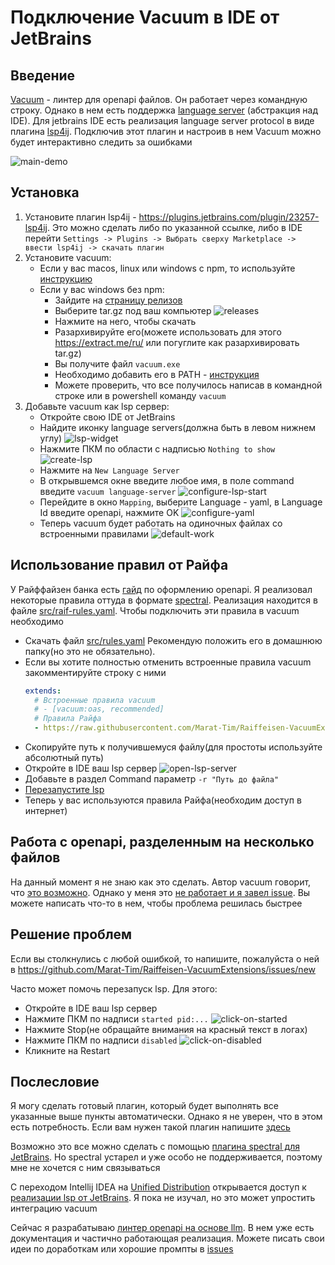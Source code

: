 # Подключение Vacuum в IDE от JetBrains

## Введение

[Vacuum](https://quobix.com/vacuum/) - линтер для openapi файлов.
Он работает через командную строку.
Однако в нем есть поддержка [language server](https://microsoft.github.io/language-server-protocol/)
(абстракция над IDE).
Для jetbrains IDE есть реализация language server protocol в виде плагина
[lsp4ij](https://plugins.jetbrains.com/plugin/23257-lsp4ij).
Подключив этот плагин и настроив в нем Vacuum можно будет интерактивно следить за ошибками

![main-demo](img/main-demo.png)

## Установка

1. Установите плагин lsp4ij - https://plugins.jetbrains.com/plugin/23257-lsp4ij.
   Это можно сделать либо по указанной ссылке, либо в IDE перейти
   `Settings -> Plugins -> Выбрать сверху Marketplace -> ввести lsp4ij -> скачать плагин`
2. Установите vacuum:
   - Если у вас macos, linux или windows c npm, то используйте [инструкцию](https://quobix.com/vacuum/installing/)
   - Если у вас windows без npm:
     - Зайдите на [страницу релизов](https://github.com/daveshanley/vacuum/releases)
     - Выберите tar.gz под ваш компьютер
       ![releases](img/releases.png)
     - Нажмите на него, чтобы скачать
     - Разархивируйте его(можете использовать для этого https://extract.me/ru/ или погуглите как разархивировать tar.gz)
     - Вы получите файл `vacuum.exe`
     - Необходимо добавить его в PATH - [инструкция](https://remontka.pro/add-to-path-variable-windows/)
     - Можете проверить, что все получилось написав в командной строке или в powershell команду `vacuum`
3. Добавьте vacuum как lsp сервер:
   - Откройте свою IDE от JetBrains 
   - Найдите иконку language servers(должна быть в левом нижнем углу)
   ![lsp-widget](img/lsp-widget.png)
   - Нажмите ПКМ по области с надписью `Nothing to show`
   ![create-lsp](img/create-lsp.png)
   - Нажмите на `New Language Server`
   - В открывшемся окне введите любое имя, в поле command введите `vacuum language-server`
   ![configure-lsp-start](img/configure-lsp-start.png)
   - Перейдите в окно `Mapping`, выберите Language - yaml, в Language Id введите openapi, нажмите OK
   ![configure-yaml](img/configure-yaml.png)
   - Теперь vacuum будет работать на одиночных файлах со встроенными правилами
   ![default-work](img/default-work.png)

## Использование правил от Райфа

У Райффайзен банка есть [гайд](https://github.com/Raiffeisen-DGTL/rest-api-guide) по оформлению openapi.
Я реализовал некоторые правила оттуда в формате [spectral](https://stoplight.io/open-source/spectral).
Реализация находится в файле [src/raif-rules.yaml](../src/raif-rules.yaml).
Чтобы подключить эти правила в vacuum необходимо 
- Скачать файл [src/rules.yaml](../src/rules.yaml)
  Рекомендую положить его в домашнюю папку(но это не обязательно).
- Если вы хотите полностью отменить встроенные правила vacuum закомментируйте строку с ними
  ```yaml
  extends:
    # Встроенные правила vacuum
    # - [vacuum:oas, recommended]
    # Правила Райфа
    - https://raw.githubusercontent.com/Marat-Tim/Raiffeisen-VacuumExtensions/main/src/raif-rules.yaml
  ```
- Скопируйте путь к получившемуся файлу(для простоты используйте абсолютный путь)
- Откройте в IDE ваш lsp сервер
  ![open-lsp-server](img/open-lsp-server.png)
- Добавьте в раздел Command параметр `-r "Путь до файла"`
- [Перезапустите lsp](#Решение-проблем)
- Теперь у вас используются правила Райфа(необходим доступ в интернет)

## Работа с openapi, разделенным на несколько файлов

На данный момент я не знаю как это сделать.
Автор vacuum говорит, что [это возможно](https://github.com/daveshanley/vacuum/issues/686#issuecomment-3152437733).
Однако у меня это [не работает и я завел issue](https://github.com/daveshanley/vacuum/issues/695).
Вы можете написать что-то в нем, чтобы проблема решилась быстрее

## Решение проблем

Если вы столкнулись с любой ошибкой, то напишите, пожалуйста о ней в
https://github.com/Marat-Tim/Raiffeisen-VacuumExtensions/issues/new

Часто может помочь перезапуск lsp. Для этого:
- Откройте в IDE ваш lsp сервер
- Нажмите ПКМ по надписи `started pid:...`
  ![click-on-started](img/click-on-started.png)
- Нажмите Stop(не обращайте внимания на красный текст в логах)
- Нажмите ПКМ по надписи `disabled`
  ![click-on-disabled](img/click-on-disabled.png)
- Кликните на Restart

## Послесловие

Я могу сделать готовый плагин, который будет выполнять все указанные выше пункты автоматически.
Однако я не уверен, что в этом есть потребность.
Если вам нужен такой плагин напишите [здесь](https://github.com/Marat-Tim/Raiffeisen-VacuumExtensions/issues/1)

Возможно это все можно сделать с помощью
[плагина spectral для JetBrains](https://plugins.jetbrains.com/plugin/18520-spectral).
Но spectral устарел и уже особо не поддерживается, поэтому мне не хочется
с ним связываться

С переходом Intellij IDEA на [Unified Distribution](https://blog.jetbrains.com/idea/2025/07/intellij-idea-unified-distribution-plan/)
открывается доступ к [реализации lsp от JetBrains](https://platform.jetbrains.com/t/lsp-api-available-in-intellij-idea-ultimate-2025-2-without-paid-subscription/2284).
Я пока не изучал, но это может упростить интеграцию vacuum

Сейчас я разрабатываю [линтер openapi на основе llm](https://github.com/Marat-Tim/Raiffeisen-ApiGuideLinterUsingLlm).
В нем уже есть документация и частично работающая реализация.
Можете писать свои идеи по доработкам или хорошие промпты в [issues](https://github.com/Marat-Tim/Raiffeisen-ApiGuideLinterUsingLlm/issues/new)
